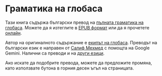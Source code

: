 # Граматика на глобаса

Тази книга съдържа български превод на [пълната граматика на глобаса](https://salif.github.io/gramati-fe-globasa/eng/).
Можете да я изтеглите в [EPUB формат](Gramati_fe_Globasa_Mesi_08_2024_bg_gemini.epub)
или да я прочетете [онлайн](https://salif.github.io/gramati-fe-globasa/bg-gemini/).

Автор на оригиналното съдържание е [екипът на глобаса](https://globasa.net/).
Преводът на български език е направен от [Салиф Мехмед](https://salif.eu/bg) с помощта на Google Gemini.
Налични са преводи и на [други езици](https://salif.github.io/gramati-fe-globasa/).

Ако искате да подобрите превода, можете да предложите промяна, като използвате бутона в горния десен ъгъл на страницата.

[^1]: Доколкото е допустимо от закона, авторите на тази книга се отказват от всички авторски права и сродни или съседни права върху съдържанието ѝ.
